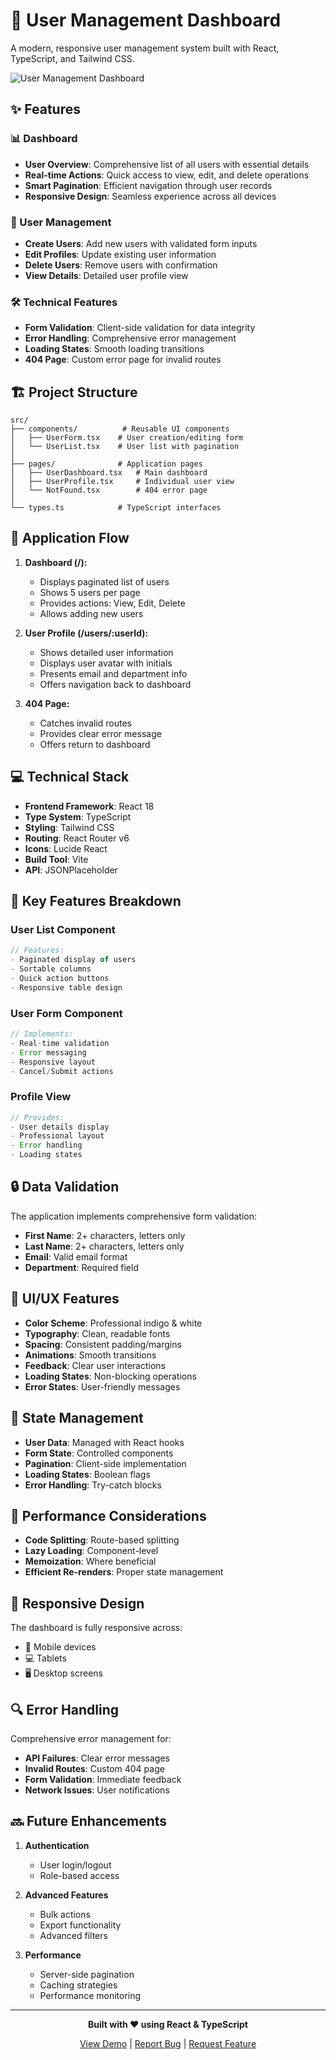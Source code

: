 # 🚀 User Management Dashboard

A modern, responsive user management system built with React, TypeScript, and Tailwind CSS.

![User Management Dashboard](https://images.unsplash.com/photo-1460925895917-afdab827c52f?auto=format&fit=crop&q=80&w=2426&h=600)

## ✨ Features

### 📊 Dashboard
- **User Overview**: Comprehensive list of all users with essential details
- **Real-time Actions**: Quick access to view, edit, and delete operations
- **Smart Pagination**: Efficient navigation through user records
- **Responsive Design**: Seamless experience across all devices

### 👤 User Management
- **Create Users**: Add new users with validated form inputs
- **Edit Profiles**: Update existing user information
- **Delete Users**: Remove users with confirmation
- **View Details**: Detailed user profile view

### 🛠 Technical Features
- **Form Validation**: Client-side validation for data integrity
- **Error Handling**: Comprehensive error management
- **Loading States**: Smooth loading transitions
- **404 Page**: Custom error page for invalid routes

## 🏗 Project Structure

```
src/
├── components/          # Reusable UI components
│   ├── UserForm.tsx    # User creation/editing form
│   └── UserList.tsx    # User list with pagination
│
├── pages/              # Application pages
│   ├── UserDashboard.tsx   # Main dashboard
│   ├── UserProfile.tsx     # Individual user view
│   └── NotFound.tsx        # 404 error page
│
└── types.ts            # TypeScript interfaces
```

## 🔄 Application Flow

1. **Dashboard (/):**
   - Displays paginated list of users
   - Shows 5 users per page
   - Provides actions: View, Edit, Delete
   - Allows adding new users

2. **User Profile (/users/:userId):**
   - Shows detailed user information
   - Displays user avatar with initials
   - Presents email and department info
   - Offers navigation back to dashboard

3. **404 Page:**
   - Catches invalid routes
   - Provides clear error message
   - Offers return to dashboard

## 💻 Technical Stack

- **Frontend Framework**: React 18
- **Type System**: TypeScript
- **Styling**: Tailwind CSS
- **Routing**: React Router v6
- **Icons**: Lucide React
- **Build Tool**: Vite
- **API**: JSONPlaceholder

## 🎯 Key Features Breakdown

### User List Component
```typescript
// Features:
- Paginated display of users
- Sortable columns
- Quick action buttons
- Responsive table design
```

### User Form Component
```typescript
// Implements:
- Real-time validation
- Error messaging
- Responsive layout
- Cancel/Submit actions
```

### Profile View
```typescript
// Provides:
- User details display
- Professional layout
- Error handling
- Loading states
```

## 🔒 Data Validation

The application implements comprehensive form validation:

- **First Name**: 2+ characters, letters only
- **Last Name**: 2+ characters, letters only
- **Email**: Valid email format
- **Department**: Required field

## 🎨 UI/UX Features

- **Color Scheme**: Professional indigo & white
- **Typography**: Clean, readable fonts
- **Spacing**: Consistent padding/margins
- **Animations**: Smooth transitions
- **Feedback**: Clear user interactions
- **Loading States**: Non-blocking operations
- **Error States**: User-friendly messages

## 🔄 State Management

- **User Data**: Managed with React hooks
- **Form State**: Controlled components
- **Pagination**: Client-side implementation
- **Loading States**: Boolean flags
- **Error Handling**: Try-catch blocks

## 🚀 Performance Considerations

- **Code Splitting**: Route-based splitting
- **Lazy Loading**: Component-level
- **Memoization**: Where beneficial
- **Efficient Re-renders**: Proper state management

## 📱 Responsive Design

The dashboard is fully responsive across:
- 📱 Mobile devices
- 💻 Tablets
- 🖥 Desktop screens

## 🔍 Error Handling

Comprehensive error management for:
- **API Failures**: Clear error messages
- **Invalid Routes**: Custom 404 page
- **Form Validation**: Immediate feedback
- **Network Issues**: User notifications

## 🔜 Future Enhancements

1. **Authentication**
   - User login/logout
   - Role-based access

2. **Advanced Features**
   - Bulk actions
   - Export functionality
   - Advanced filters

3. **Performance**
   - Server-side pagination
   - Caching strategies
   - Performance monitoring

---

<div align="center">

**Built with ❤️ using React & TypeScript**

[View Demo](https://example.com) | [Report Bug](https://example.com/issues) | [Request Feature](https://example.com/features)

</div>
